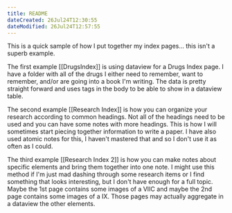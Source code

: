 ```yaml
---
title: README
dateCreated: 26Jul24T12:30:55
dateModified: 26Jul24T12:57:55
---
```


This is a quick sample of how I put together my index pages... this isn't a superb example.

The first example [[DrugsIndex]] is using dataview for a Drugs Index page.  I have a folder with all of the drugs I either need to remember, want to remember, and/or are going into a book I'm writing.  The data is pretty straight forward and uses tags in the body to be able to show in a dataview table.

The second example [[Research Index]] is how you can organize your research according to common headings.  Not all of the headings need to be used and you can have some notes with more headings.  This is how I will sometimes start piecing together information to write a paper.  I have also used atomic notes for this, I haven't mastered that and so I don't use it as often as I could.

The third example [[Research Index 2]] is how you can make notes about specific elements and bring them together into one note.  I might use this method if I'm just mad dashing through some research items or I find something that looks interesting, but I don't have enough for a full topic.  Maybe the 1st page contains some images of a VIIC and maybe the 2nd page contains some images of a IX.  Those pages may actually aggregate in a dataview the other elements.

